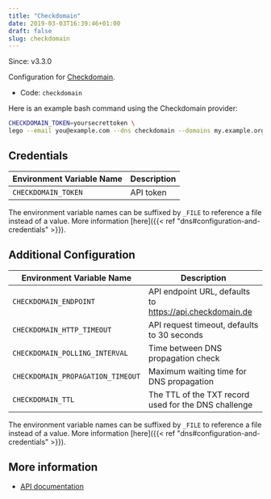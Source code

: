 ```yaml
---
title: "Checkdomain"
date: 2019-03-03T16:39:46+01:00
draft: false
slug: checkdomain
---
```


<!-- THIS DOCUMENTATION IS AUTO-GENERATED. PLEASE DO NOT EDIT. -->
<!-- providers/dns/checkdomain/checkdomain.toml -->
<!-- THIS DOCUMENTATION IS AUTO-GENERATED. PLEASE DO NOT EDIT. -->

Since: v3.3.0

Configuration for [Checkdomain](https://checkdomain.de/).


<!--more-->

- Code: `checkdomain`

Here is an example bash command using the Checkdomain provider:

```bash
CHECKDOMAIN_TOKEN=yoursecrettoken \
lego --email you@example.com --dns checkdomain --domains my.example.org run
```




## Credentials

| Environment Variable Name | Description |
|-----------------------|-------------|
| `CHECKDOMAIN_TOKEN` | API token |

The environment variable names can be suffixed by `_FILE` to reference a file instead of a value.
More information [here]({{< ref "dns#configuration-and-credentials" >}}).


## Additional Configuration

| Environment Variable Name | Description |
|--------------------------------|-------------|
| `CHECKDOMAIN_ENDPOINT` | API endpoint URL, defaults to https://api.checkdomain.de |
| `CHECKDOMAIN_HTTP_TIMEOUT` | API request timeout, defaults to 30 seconds |
| `CHECKDOMAIN_POLLING_INTERVAL` | Time between DNS propagation check |
| `CHECKDOMAIN_PROPAGATION_TIMEOUT` | Maximum waiting time for DNS propagation |
| `CHECKDOMAIN_TTL` | The TTL of the TXT record used for the DNS challenge |

The environment variable names can be suffixed by `_FILE` to reference a file instead of a value.
More information [here]({{< ref "dns#configuration-and-credentials" >}}).




## More information

- [API documentation](https://developer.checkdomain.de/reference/)

<!-- THIS DOCUMENTATION IS AUTO-GENERATED. PLEASE DO NOT EDIT. -->
<!-- providers/dns/checkdomain/checkdomain.toml -->
<!-- THIS DOCUMENTATION IS AUTO-GENERATED. PLEASE DO NOT EDIT. -->
